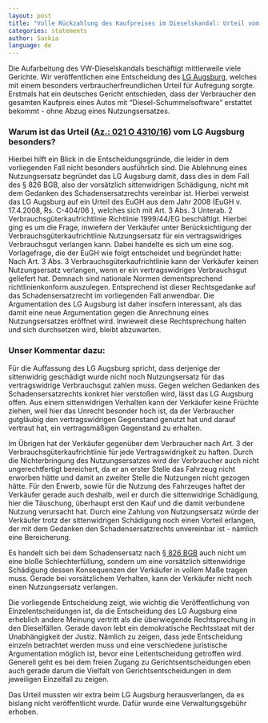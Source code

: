 ```yaml
---
layout: post
title: "Volle Rückzahlung des Kaufpreises im Dieselskandal: Urteil vom LG Augsburg 021 O 4310/16 im Volltext"
categories: statements
author: Saskia
language: de
---
```


Die Aufarbeitung des VW-Dieselskandals beschäftigt mittlerweile viele Gerichte. 
Wir veröffentlichen eine Entscheidung des [LG Augsburg](https://de.openlegaldata.io/court/lg-augsburg/), welches mit einem besonders verbraucherfreundlichen Urteil für Aufregung sorgte. 
Erstmals hat ein deutsches Gericht entschieden, dass der Verbraucher den gesamten Kaufpreis eines Autos mit 
“Diesel-Schummelsoftware” erstattet bekommt - ohne Abzug eines Nutzungsersatzes. 

### Warum ist das Urteil ([Az.: 021 O 4310/16](https://de.openlegaldata.io/case/lg-augsburg-021-o-4310-16)) vom LG Augsburg besonders? 

Hierbei hilft ein Blick in die Entscheidungsgründe, die leider in dem vorliegenden Fall nicht besonders ausführlich sind. 
Die Ablehnung eines Nutzungsersatz begründet das LG Augsburg damit, dass dies in dem Fall des § 826 BGB, also 
der vorsätzlich sittenwidrigen Schädigung, nicht mit dem Gedanken des Schadensersatzrechts vereinbar ist. 
Hierbei verweist das LG Augsburg auf ein Urteil des EuGH aus dem Jahr 2008 (EuGH v. 17.4.2008, Rs. C-404/06 ), 
welches sich mit Art. 3 Abs. 3 Unterab. 2 Verbrauchsgüterkaufrichtlinie Richtlinie 1999/44/EG  beschäftigt. 
Hierbei ging es um die Frage, inwiefern der Verkäufer unter Berücksichtigung der Verbrauchsgüterkaufrichtlinie Nutzungsersatz 
für ein vertragswidriges Verbrauchsgut verlangen kann. 
Dabei handelte es sich um eine sog. Vorlagefrage, die der EuGH wie folgt entscheidet und begründet hatte: 
Nach Art. 3 Abs. 3 Verbrauchsgüterkaufrichtlinie kann der Verkäufer keinen Nutzungsersatz verlangen, 
wenn er ein vertragswidriges Verbrauchsgut geliefert hat. 
Demnach sind nationale Normen dementsprechend richtlinienkonform auszulegen. 
Entsprechend ist dieser Rechtsgedanke auf das Schadensersatzrecht im vorliegenden Fall anwendbar. 
Die Argumentation des LG Augsburg ist daher insofern interessant, 
als das damit eine neue Argumentation gegen die Anrechnung eines Nutzungsersatzes eröffnet wird. 
Inwieweit diese Rechtsprechung halten und sich durchsetzen wird, bleibt abzuwarten.

### Unser Kommentar dazu: 

Für die Auffassung des LG Augsburg spricht, dass derjenige der sittenwidrig geschädigt wurde nicht noch Nutzungsersatz 
für das vertragswidrige Verbrauchsgut zahlen muss. Gegen welchen Gedanken des Schadensersatzrechts konkret hier verstoßen wird, 
lässt das LG Augsburg offen. Aus einem sittenwidrigen Verhalten kann der Verkäufer keine Früchte ziehen, 
weil hier das Unrecht besonder hoch ist, da der Verbraucher gutgläubig den vertragswidrigen Gegenstand genutzt hat 
und darauf vertraut hat, ein vertragsmäßigen Gegenstand zu erhalten. 

Im Übrigen hat der Verkäufer gegenüber dem Verbraucher nach Art. 3 der Verbrauchsgüterkaufrichtlinie für jede Vertragswidrigkeit zu haften. 
Durch die Nichterbringung des Nutzungsersatzes wird der Verbraucher auch nicht ungerechtfertigt bereichert, 
da er an erster Stelle das Fahrzeug nicht erworben hätte und damit an zweiter Stelle die Nutzungen nicht gezogen hätte.
Für den Erwerb, sowie für die Nutzung des Fahrzeuges haftet der Verkäufer gerade auch deshalb, weil er durch die sittenwidrige Schädigung, 
hier die Täuschung, überhaupt erst den Kauf und die damit verbundene Nutzung verursacht hat. 
Durch eine Zahlung von Nutzungsersatz würde der Verkäufer trotz der sittenwidrigen Schädigung noch einen Vorteil erlangen, 
der mit dem Gedanken den Schadensersatzrechts unvereinbar ist - nämlich eine Bereicherung.  

Es handelt sich bei dem Schadensersatz nach [§ 826 BGB](https://de.openlegaldata.io/law/bgb/826) auch nicht um eine bloße Schlechterfüllung, 
sondern um eine vorsätzlich sittenwidrige Schädigung dessen Konsequenzen der Verkäufer in vollem Maße tragen muss. 
Gerade bei vorsätzlichem Verhalten, kann der Verkäufer nicht noch einen Nutzungsersatz verlangen. 

Die vorliegende Entscheidung zeigt, wie wichtig die Veröffentlichung von Einzelentscheidungen ist, 
da die Entscheidung des LG Augsburg eine erheblich andere Meinung vertritt als die überwiegende Rechtsprechung in den Dieselfällen. 
Gerade davon lebt ein demokratische Rechtsstaat mit der Unabhängigkeit der Justiz.
Nämlich zu zeigen, dass jede Entscheidung einzeln betrachtet werden muss und eine verschiedene juristische Argumentation möglich ist,
bevor eine Leitentscheidung getroffen wird.  
Generell geht es bei dem  freien Zugang zu Gerichtsentscheidungen eben auch gerade darum die Vielfalt von 
Gerichtsentscheidungen in dem jeweiligen Einzelfall zu zeigen. 

Das Urteil mussten wir extra beim LG Augsburg herausverlangen, da es bislang nicht veröffentlicht wurde. Dafür wurde eine Verwaltungsgebühr erhoben. 
